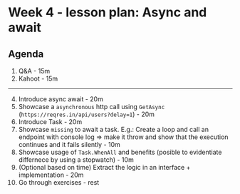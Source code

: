 # Week 4 - lesson plan: Async and await

## Agenda

1. Q&A - 15m
2. Kahoot - 15m
___
4. Introduce async await - 20m
5. Showcase a `asynchronous` http call using `GetAsync` (`https://reqres.in/api/users?delay=1`) - 20m
6. Introduce Task - 20m
7. Showcase `missing` to await a task. E.g.: Create a loop and call an endpoint with console log => make it throw and show that the execution continues and it fails silently - 10m
8. Showcase usage of `Task.WhenAll` and benefits (posible to evidentiate differnece by using a stopwatch) - 10m
9. (Optional based on time) Extract the logic in an interface + implementation - 20m
10. Go through exercises - rest
